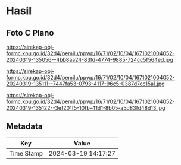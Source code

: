 # Hasil

## Foto C Plano

https://sirekap-obj-formc.kpu.go.id/32d4/pemilu/ppwp/16/71/02/10/04/1671021004052-20240319-135056--4bb8aa24-83fd-4774-9885-724cc5f564ed.jpg

https://sirekap-obj-formc.kpu.go.id/32d4/pemilu/ppwp/16/71/02/10/04/1671021004052-20240319-135111--7447fa53-0793-4117-96c5-0387d7cc15a1.jpg

https://sirekap-obj-formc.kpu.go.id/32d4/pemilu/ppwp/16/71/02/10/04/1671021004052-20240319-135122--3ef201f5-10fb-41d1-8b05-a5d83fd48d13.jpg


## Metadata

| Key        | Value               |
| ---------- | ------------------- |
| Time Stamp | 2024-03-19 14:17:27 |



